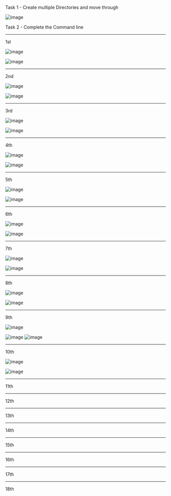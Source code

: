 Task 1 - Create multiple Directories and move through

![image](https://github.com/StuntStorm/Internship-tasks/assets/56226566/75af865b-7c4e-44c5-9621-3c875e932ea9)

Task 2 - Complete the Command line

----------------------------------------------
1st

![image](https://github.com/StuntStorm/Internship-tasks/assets/56226566/11204cca-0398-4da8-ba87-3ef28a3aba41)

![image](https://github.com/StuntStorm/Internship-tasks/assets/56226566/8d3a52a3-b3ca-4b8d-b2b9-ed24d7383b9b)

----------------------------------------------
2nd

![image](https://github.com/StuntStorm/Internship-tasks/assets/56226566/c35cf969-ea62-4339-893e-0df8e0ad3903)

![image](https://github.com/StuntStorm/Internship-tasks/assets/56226566/1388d795-9b55-4840-a151-a63e68a9813e)

----------------------------------------------
3rd

![image](https://github.com/StuntStorm/Internship-tasks/assets/56226566/fe2729aa-1e9d-4eb3-ad9e-1205d5330bb9)

![image](https://github.com/StuntStorm/Internship-tasks/assets/56226566/04eefb27-ae26-4313-ab3a-df48beca6f78)

----------------------------------------------
4th

![image](https://github.com/StuntStorm/Internship-tasks/assets/56226566/441cd17c-07f7-4762-854d-a20fa308e12d)

![image](https://github.com/StuntStorm/Internship-tasks/assets/56226566/941e218c-1986-4be1-aaee-38785edc3d74)

----------------------------------------------
5th

![image](https://github.com/StuntStorm/Internship-tasks/assets/56226566/5bdfa676-04f4-46b7-b618-fceaf1bfe28a)

![image](https://github.com/StuntStorm/Internship-tasks/assets/56226566/3c0bafc3-dba4-457d-9c16-7094e00f7457)

----------------------------------------------
6th

![image](https://github.com/StuntStorm/Internship-tasks/assets/56226566/75ca0699-ba38-4d3a-9e82-6eaaede72968)

![image](https://github.com/StuntStorm/Internship-tasks/assets/56226566/003a9558-424a-4638-b2d5-288344bc9e35)

----------------------------------------------
7th

![image](https://github.com/StuntStorm/Internship-tasks/assets/56226566/5825cf5b-f240-4a1a-bb10-6492329e3c52)

![image](https://github.com/StuntStorm/Internship-tasks/assets/56226566/3b928669-a3e7-4bee-9bf1-9f0c04272865)

----------------------------------------------
8th

![image](https://github.com/StuntStorm/Internship-tasks/assets/56226566/da18d80c-362e-4451-a7c3-60e150222a36)

![image](https://github.com/StuntStorm/Internship-tasks/assets/56226566/f3ad31d4-0623-4430-8adb-e8a8daf10faa)

----------------------------------------------
9th

![image](https://github.com/StuntStorm/Internship-tasks/assets/56226566/7bf96643-9504-43e8-b563-031b443cf838)

![image](https://github.com/StuntStorm/Internship-tasks/assets/56226566/eaae9c56-78bb-4487-840c-372800f656b8)
![image](https://github.com/StuntStorm/Internship-tasks/assets/56226566/d90966b6-9bef-4669-9247-db6d77d30cc2)

----------------------------------------------
10th

![image](https://github.com/StuntStorm/Internship-tasks/assets/56226566/adeb4cd7-0798-4670-9996-6ddc4bf054db)

![image](https://github.com/StuntStorm/Internship-tasks/assets/56226566/5a7e088f-540b-4fae-a065-266e0aea9891)

----------------------------------------------
11th


----------------------------------------------
12th


----------------------------------------------
13th


----------------------------------------------
14th


----------------------------------------------
15th


----------------------------------------------
16th

----------------------------------------------
17th


----------------------------------------------
18th

















